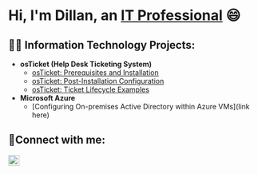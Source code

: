 <h1>Hi, I'm Dillan, an <a href="https://linkedin.com/in/dillanchandran">IT Professional</a> 😄</h1>

<h2>👨‍💻 Information Technology Projects:</h2>

- <b>osTicket (Help Desk Ticketing System)</b>
  - [osTicket: Prerequisites and Installation](https://github.com/dillanchandran/osticket-install)
  - [osTicket: Post-Installation Configuration](https://github.com/dillanchandran/post-install-config)
  - [osTicket: Ticket Lifecycle Examples](https://github.com/dillanchandran/ticket-lifecycle)
- <b>Microsoft Azure</b>
  - [Configuring On-premises Active Directory within Azure VMs](link here)

<h2>🤳Connect with me:</h2>

[<img align="left" alt="Josh | LinkedIn" width="22px" src="https://cdn.jsdelivr.net/npm/simple-icons@v3/icons/linkedin.svg" />][linkedin]

[linkedin]: https://linkedin.com/in/dillanchandran
